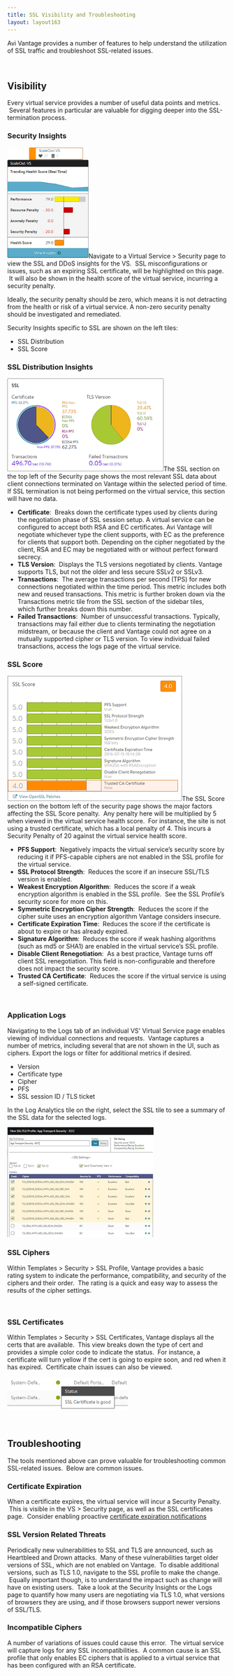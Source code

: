 ```yaml
---
title: SSL Visibility and Troubleshooting
layout: layout163
---
```

Avi Vantage provides a number of features to help understand the utilization of SSL traffic and troubleshoot SSL-related issues.

 

## Visibility

Every virtual service provides a number of useful data points and metrics.  Several features in particular are valuable for digging deeper into the SSL-termination process.

### Security Insights

<img class=" wp-image-523 alignright" src="img/HealthScore.png" alt="HealthScore" width="186" height="253">Navigate to a Virtual Service > Security page to view the SSL and DDoS insights for the VS.  SSL misconfigurations or issues, such as an expiring SSL certificate, will be highlighted on this page.  It will also be shown in the health score of the virtual service, incurring a security penalty.

Ideally, the security penalty should be zero, which means it is not detracting from the health or risk of a virtual service. A non-zero security penalty should be investigated and remediated.

Security Insights specific to SSL are shown on the left tiles:

* SSL Distribution
* SSL Score 

### SSL Distribution Insights

<img class=" wp-image-525 alignright" src="img/SSLscore.png" alt="SSLscore" width="358" height="212">The SSL section on the top left of the Security page shows the most relevant SSL data about client connections terminated on Vantage within the selected period of time. If SSL termination is not being performed on the virtual service, this section will have no data.

* **Certificate**:  Breaks down the certificate types used by clients during the negotiation phase of SSL session setup. A virtual service can be configured to accept both RSA and EC certificates. Avi Vantage will negotiate whichever type the client supports, with EC as the preference for clients that support both. Depending on the cipher negotiated by the client, RSA and EC may be negotiated with or without perfect forward secrecy.
* **TLS Version**:  Displays the TLS versions negotiated by clients. Vantage supports TLS, but not the older and less secure SSLv2 or SSLv3.
* **Transactions**:  The average transactions per second (TPS) for new connections negotiated within the time period. This metric includes both new and reused transactions. This metric is further broken down via the Transactions metric tile from the SSL section of the sidebar tiles, which further breaks down this number.
* **Failed Transactions**:  Number of unsuccessful transactions. Typically, transactions may fail either due to clients terminating the negotiation midstream, or because the client and Vantage could not agree on a mutually supported cipher or TLS version. To view individual failed transactions, access the logs page of the virtual service. 

<a name="major-factors-affecting-SSL-score-penalty"></a>

### SSL Score

<img class="size-full wp-image-526 alignright" src="img/SSLscore2.png" alt="SSLscore2" width="400" height="286">The SSL Score section on the bottom left of the security page shows the major factors affecting the SSL Score penalty.  Any penalty here will be multiplied by 5 when viewed in the virtual service health score.  For instance, the site is not using a trusted certificate, which has a local penalty of 4. This incurs a Security Penalty of 20 against the virtual service health score.

* **PFS Support**:  Negatively impacts the virtual service’s security score by reducing it if PFS-capable ciphers are not enabled in the SSL profile for the virtual service.
* **SSL Protocol Strength**:  Reduces the score if an insecure SSL/TLS version is enabled.
* **Weakest Encryption Algorithm**:  Reduces the score if a weak encryption algorithm is enabled in the SSL profile.  See the SSL Profile’s security score for more on this.
* **Symmetric Encryption Cipher Strength**:  Reduces the score if the cipher suite uses an encryption algorithm Vantage considers insecure.
* **Certificate Expiration Time**:  Reduces the score if the certificate is about to expire or has already expired.
* **Signature Algorithm**:  Reduces the score if weak hashing algorithms (such as md5 or SHA1) are enabled in the virtual service’s SSL profile.
* **Disable Client Renegotiation**:  As a best practice, Vantage turns off client SSL renegotiation. This field is non-configurable and therefore does not impact the security score.
* **Trusted CA Certificate**:  Reduces the score if the virtual service is using a self-signed certificate. 

 

### Application Logs

Navigating to the Logs tab of an individual VS' Virtual Service page enables viewing of individual connections and requests.  Vantage captures a number of metrics, including several that are not shown in the UI, such as ciphers. Export the logs or filter for additional metrics if desired.

* Version
* Certificate type
* Cipher
* PFS
* SSL session ID / TLS ticket 

In the Log Analytics tile on the right, select the SSL tile to see a summary of the SSL data for the selected logs.

<a href="img/SSLprofile.png"><img class=" wp-image-898 alignright" src="img/SSLprofile.png" alt="SSLprofile" width="335" height="251"></a>

### SSL Ciphers

Within Templates > Security > SSL Profile, Vantage provides a basic rating system to indicate the performance, compatibility, and security of the ciphers and their order.  The rating is a quick and easy way to assess the results of the cipher settings.

 

### SSL Certificates

Within Templates > Security > SSL Certificates, Vantage displays all the certs that are available.  This view breaks down the type of cert and provides a simple color code to indicate the status.  For instance, a certificate will turn yellow if the cert is going to expire soon, and red when it has expired.  Certificate chain issues can also be viewed.

<a href="img/SSLexpire.png"><img class=" wp-image-1065 alignnone" src="img/SSLexpire.png" alt="SSLexpire" width="276" height="77"></a>

 

## Troubleshooting

The tools mentioned above can prove valuable for troubleshooting common SSL-related issues.  Below are common issues.

### Certificate Expiration

When a certificate expires, the virtual service will incur a Security Penalty.  This is visible in the VS > Security page, as well as the SSL certificates page.  Consider enabling proactive <a href="/docs/16.3/notification-of-ssl-certificate-expiration/">certificate expiration notifications</a>

### SSL Version Related Threats

Periodically new vulnerabilities to SSL and TLS are announced, such as Heartbleed and Drown attacks.  Many of these vulnerabilities target older versions of SSL, which are not enabled on Vantage.  To disable additional versions, such as TLS 1.0, navigate to the SSL profile to make the change.  Equally important though, is to understand the impact such as change will have on existing users.  Take a look at the Security Insights or the Logs page to quantify how many users are negotiating via TLS 1.0, what versions of browsers they are using, and if those browsers support newer versions of SSL/TLS.

### Incompatible Ciphers

A number of variations of issues could cause this error.  The virtual service will capture logs for any SSL incompatibilities.  A common cause is an SSL profile that only enables EC ciphers that is applied to a virtual service that has been configured with an RSA certificate.
